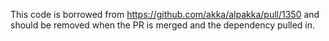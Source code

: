 This code is borrowed from https://github.com/akka/alpakka/pull/1350 and should
be removed when the PR is merged and the dependency pulled in.
